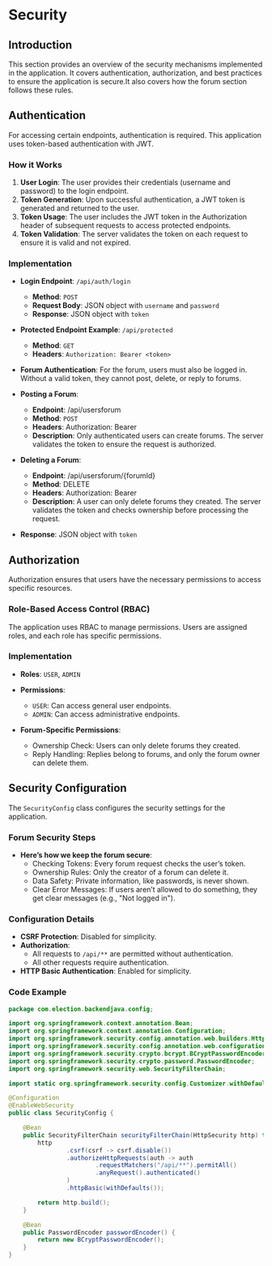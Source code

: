 # Security

## Introduction
This section provides an overview of the security mechanisms implemented in the application. It covers authentication, authorization, and best practices to ensure the application is secure.It also covers how the forum section follows these rules.



## Authentication
For accessing certain endpoints, authentication is required. This application uses token-based authentication with JWT.

### How it Works
1. **User Login**: The user provides their credentials (username and password) to the login endpoint.
2. **Token Generation**: Upon successful authentication, a JWT token is generated and returned to the user.
3. **Token Usage**: The user includes the JWT token in the Authorization header of subsequent requests to access protected endpoints.
4. **Token Validation**: The server validates the token on each request to ensure it is valid and not expired.

### Implementation
- **Login Endpoint**: `/api/auth/login`
  - **Method**: `POST`
  - **Request Body**: JSON object with `username` and `password`
  - **Response**: JSON object with `token`

- **Protected Endpoint Example**: `/api/protected`
  - **Method**: `GET`
  - **Headers**: `Authorization: Bearer <token>`


- **Forum Authentication**: For the forum, users must also be logged in. Without a valid token, they cannot post, delete, or reply to forums.
- **Posting a Forum**: 
  - **Endpoint**: /api/usersforum
  - **Method**: `POST`
  - **Headers**: Authorization: Bearer <token>
  - **Description**: Only authenticated users can create forums. The server validates the token to ensure the request is authorized.

- **Deleting a Forum**:
  - **Endpoint**: /api/usersforum/{forumId}
  - **Method**: DELETE
  - **Headers**: Authorization: Bearer <token>
  - **Description**: A user can only delete forums they created. The server validates the token and checks ownership before processing the request.

- **Response**: JSON object with `token`





## Authorization
Authorization ensures that users have the necessary permissions to access specific resources.

### Role-Based Access Control (RBAC)
The application uses RBAC to manage permissions. Users are assigned roles, and each role has specific permissions.

### Implementation
- **Roles**: `USER`, `ADMIN`
- **Permissions**:
  - `USER`: Can access general user endpoints.
  - `ADMIN`: Can access administrative endpoints.

- **Forum-Specific Permissions**: 
  - Ownership Check: Users can only delete forums they created.
  - Reply Handling: Replies belong to forums, and only the forum owner can delete them.


## Security Configuration
The `SecurityConfig` class configures the security settings for the application.

### Forum Security Steps
- **Here’s how we keep the forum secure**:
  - Checking Tokens: Every forum request checks the user’s token.
  - Ownership Rules: Only the creator of a forum can delete it.
  - Data Safety: Private information, like passwords, is never shown.
  - Clear Error Messages: If users aren’t allowed to do something, they get clear messages (e.g., "Not logged in").


### Configuration Details
- **CSRF Protection**: Disabled for simplicity.
- **Authorization**:
  - All requests to `/api/**` are permitted without authentication.
  - All other requests require authentication.
- **HTTP Basic Authentication**: Enabled for simplicity.

### Code Example
```java
package com.election.backendjava.config;

import org.springframework.context.annotation.Bean;
import org.springframework.context.annotation.Configuration;
import org.springframework.security.config.annotation.web.builders.HttpSecurity;
import org.springframework.security.config.annotation.web.configuration.EnableWebSecurity;
import org.springframework.security.crypto.bcrypt.BCryptPasswordEncoder;
import org.springframework.security.crypto.password.PasswordEncoder;
import org.springframework.security.web.SecurityFilterChain;

import static org.springframework.security.config.Customizer.withDefaults;

@Configuration
@EnableWebSecurity
public class SecurityConfig {

    @Bean
    public SecurityFilterChain securityFilterChain(HttpSecurity http) throws Exception {
        http
                .csrf(csrf -> csrf.disable())
                .authorizeHttpRequests(auth -> auth
                        .requestMatchers("/api/**").permitAll()
                        .anyRequest().authenticated()
                )
                .httpBasic(withDefaults());

        return http.build();
    }

    @Bean
    public PasswordEncoder passwordEncoder() {
        return new BCryptPasswordEncoder();
    }
}

